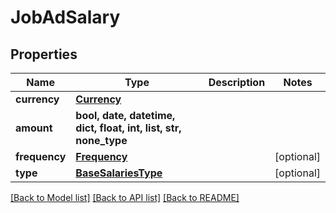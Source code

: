 # JobAdSalary


## Properties
Name | Type | Description | Notes
------------ | ------------- | ------------- | -------------
**currency** | [**Currency**](Currency.md) |  | 
**amount** | **bool, date, datetime, dict, float, int, list, str, none_type** |  | 
**frequency** | [**Frequency**](Frequency.md) |  | [optional] 
**type** | [**BaseSalariesType**](BaseSalariesType.md) |  | [optional] 

[[Back to Model list]](../README.md#documentation-for-models) [[Back to API list]](../README.md#documentation-for-api-endpoints) [[Back to README]](../README.md)


